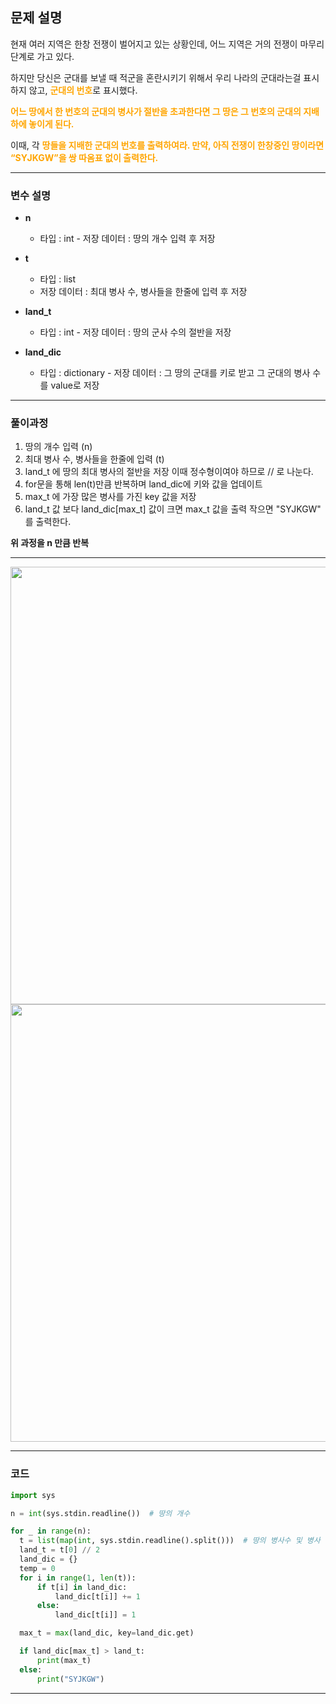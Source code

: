 ## 문제 설명

현재 여러 지역은 한창 전쟁이 벌어지고 있는 상황인데, 어느 지역은 거의 전쟁이 마무리 단계로 가고 있다.

하지만 당신은 군대를 보낼 때 적군을 혼란시키기 위해서 우리 나라의 군대라는걸 표시하지 않고, <span style="color: orange;">**군대의 번호**</span>로 표시했다.

<span style="color: orange;">**어느 땅에서 한 번호의 군대의 병사가 절반을 초과한다면 그 땅은 그 번호의 군대의 지배하에 놓이게 된다.**</span>

이때, 각 <span style="color: orange;">**땅들을 지배한 군대의 번호를 출력하여라. 만약, 아직 전쟁이 한창중인 땅이라면 “SYJKGW”을 쌍 따옴표 없이 출력한다.**<span>

  ---

### 변수 설명

- **n**
  - 타입 : int - 저장 데이터 : 땅의 개수 입력 후 저장

- **t**
    - 타입 : list
    - 저장 데이터 : 최대 병사 수, 병사들을 한줄에 입력 후 저장
- **land_t**
  - 타입 : int - 저장 데이터 : 땅의 군사 수의 절반을 저장

- **land_dic**
  - 타입 : dictionary - 저장 데이터 : 그 땅의 군대를 키로 받고 그 군대의 병사 수를 value로 저장

 ---

### 풀이과정

1. 땅의 개수 입력 (n)
2. 최대 병사 수, 병사들을 한줄에 입력 (t)
3. land_t 에 땅의 최대 병사의 절반을 저장 이때 정수형이여야 하므로 // 로 나눈다.
4. for문을 통해 len(t)만큼 반복하며 land_dic에 키와 값을 업데이트
5. max_t 에 가장 많은 병사를 가진 key 값을 저장
6. land_t 값 보다 land_dic[max_t] 값이 크면 max_t 값을 출력 작으면 "SYJKGW" 를 출력한다.

<b>위 과정을 n 만큼 반복 </b>
  
---
   <img src=https://images.velog.io/images/soshin_dev/post/d0e6507c-b6e9-4afa-a863-559208b3f6f6/image.png style="height:700px">
<img src=https://images.velog.io/images/soshin_dev/post/6bc45930-2aa5-4ccc-9fdc-89b20daf592e/image.png style="height:700px">

  
---

### 코드

  ```python
import sys

n = int(sys.stdin.readline())  # 땅의 개수

for _ in range(n):
    t = list(map(int, sys.stdin.readline().split()))  # 땅의 병사수 및 병사 군대 번호 입력
    land_t = t[0] // 2
    land_dic = {}
    temp = 0
    for i in range(1, len(t)):
        if t[i] in land_dic:
            land_dic[t[i]] += 1
        else:
            land_dic[t[i]] = 1

    max_t = max(land_dic, key=land_dic.get)

    if land_dic[max_t] > land_t:
        print(max_t)
    else:
        print("SYJKGW")
  ```

  ---